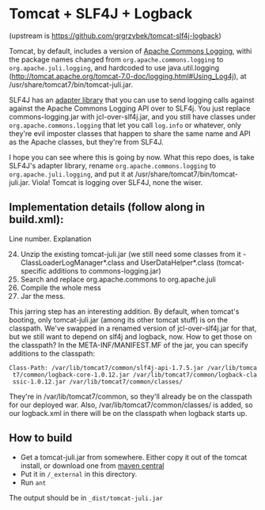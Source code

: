# Tomcat + SLF4J + Logback #

(upstream is https://github.com/grgrzybek/tomcat-slf4j-logback)

Tomcat, by default, includes a version of [Apache Commons Logging](http://commons.apache.org/proper/commons-logging/), withi the package names changed from `org.apache.commons.logging` to `org.apache.juli.logging`, and hardcoded to use java.util.logging (http://tomcat.apache.org/tomcat-7.0-doc/logging.html#Using_Log4j), at /usr/share/tomcat7/bin/tomcat-juli.jar. 

SLF4J has an [adapter library](http://www.slf4j.org/legacy.html#jclOverSLF4J) that you can use to send logging calls against against the Apache Commons Logging API over to SLF4j.  You just replace commons-logging.jar with jcl-over-slf4j.jar, and you still have classes under `org.apache.commons.logging` that let you call `log.info` or whatever, only they're evil imposter classes that happen to share the same name and API as the Apache classes, but they're from SLF4J.  

I hope you can see where this is going by now.  What this repo does, is take SLF4J's adapter library, rename `org.apache.commons.logging` to `org.apache.juli.logging`, and put it at /usr/share/tomcat7/bin/tomcat-juli.jar. Viola! Tomcat is logging over SLF4J, none the wiser.

## Implementation details (follow along in build.xml):

Line number. Explanation

24. Unzip the existing tomcat-juli.jar (we still need some classes from it - ClassLoaderLogManager*.class and UserDataHelper*.class (tomcat-specific additions to commons-logging.jar)
30. Search and replace org.apache.commons to org.apache.juli
37. Compile the whole mess
53. Jar the mess.

This jarring step has an interesting addition.  By default, when tomcat's booting, only tomcat-juli.jar (among its other tomcat stuff) is on the classpath.  We've swapped in a renamed version of jcl-over-slf4j.jar for that, but we still want to depend on slf4j and logback, now.  How to get those on the classpath?  In the META-INF/MANIFEST.MF of the jar, you can specify additions to the classpath:
```
Class-Path: /var/lib/tomcat7/common/slf4j-api-1.7.5.jar /var/lib/tomca
 t7/common/logback-core-1.0.12.jar /var/lib/tomcat7/common/logback-cla
 ssic-1.0.12.jar /var/lib/tomcat7/common/classes/
```
They're in /var/lib/tomcat7/common, so they'll already be on the classpath for our deployed war.  Also, /var/lib/tomcat7/common/classes/ is added, so our logback.xml in there will be on the classpath when logback starts up.

## How to build
* Get a tomcat-juli.jar from somewhere.  Either copy it out of the tomcat install, or download one from [maven central](http://repo1.maven.org/maven2/org/apache/tomcat/tomcat-juli/7.0.21/tomcat-juli-7.0.21.jar)
* Put it in `/_external` in this directory.
* Run `ant`

The output should be in `_dist/tomcat-juli.jar`
